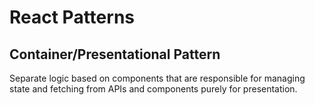 # React Patterns

## Container/Presentational Pattern

Separate logic based on components that are responsible for managing state and fetching from APIs and components purely for presentation.

## 